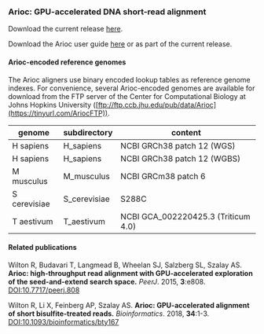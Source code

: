 ### Arioc:  GPU-accelerated DNA short-read alignment

Download the current release [here](https://github.com/RWilton/Arioc/releases "Arioc releases").

Download the Arioc user guide [here](https://github.com/RWilton/Arioc/blob/master/Arioc.guide.pdf "Arioc user guide") or as part of the current release.

#### Arioc-encoded reference genomes
The Arioc aligners use binary encoded lookup tables as reference genome indexes. For convenience, several Arioc-encoded genomes are available for download from the FTP server of the Center for Computational Biology at Johns Hopkins University ([ftp://ftp.ccb.jhu.edu/pub/data/Arioc](https://tinyurl.com/AriocFTP)).

| genome | subdirectory | content |
|-|-|-|
| H sapiens | H_sapiens | NCBI GRCh38 patch 12 (WGS) |
| H sapiens | H_sapiens | NCBI GRCh38 patch 12 (WGBS) |
| M musculus | M_musculus | NCBI GRCm38 patch 6 |
| S cerevisiae | S_cerevisiae | S288C |
| T aestivum | T_aestivum | NCBI GCA_002220425.3 (Triticum 4.0) |

#### Related publications
Wilton R, Budavari T, Langmead B, Wheelan SJ, Salzberg SL, Szalay AS.  **Arioc: high-throughput read alignment with GPU-accelerated exploration of the seed-and-extend search space.**  *PeerJ*. 2015, **3**:e808. [DOI:10.7717/peerj.808](https://doi.org/10.7717/peerj.808)

Wilton R, Li X, Feinberg AP, Szalay AS.  **Arioc: GPU-accelerated alignment of short bisulfite-treated reads.**  *Bioinformatics*. 2018, **34**:1-3. [DOI:10.1093/bioinformatics/bty167](https://academic.oup.com/bioinformatics/advance-article/doi/10.1093/bioinformatics/bty167/4938491?guestAccessKey=72ccdf78-07ee-487c-bf0f-e55da2ed867c)

